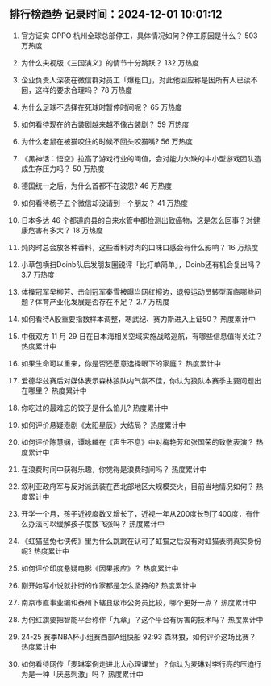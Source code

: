 
## 排行榜趋势 记录时间：2024-12-01 10:01:12
  
  1. 官方证实 OPPO 杭州全球总部停工，具体情况如何？停工原因是什么？ 503 万热度
    
  2. 为什么央视版《三国演义》的情节十分跳跃？ 132 万热度
    
  3. 企业负责人深夜在微信群对员工「爆粗口」，对此他回应称是因所有人已读不回，这样的要求合理吗？ 78 万热度
    
  4. 为什么足球不选择在死球时暂停时间呢？ 65 万热度
    
  5. 如何看待现在的古装剧越来越不像古装剧？ 59 万热度
    
  6. 为什么老鼠在被猫咬住的时候不回头咬猫嘴? 56 万热度
    
  7. 《黑神话：悟空》拉高了游戏行业的阈值，会对能力欠缺的中小型游戏团队造成生存压力吗？ 50 万热度
    
  8. 德国统一之后，为什么首都不在波恩? 46 万热度
    
  9. 如何看待杨子五个微信却没请到一个朋友？ 41 万热度
    
  10. 日本多达 46 个都道府县的自来水管中都检测出致癌物，这是怎么回事？对健康危害有多大？ 18 万热度
    
  11. 炖肉时总会放各种香料，这些香料对肉的口味口感会有什么影响？ 16 万热度
    
  12. 小草包横扫Doinb队后发朋友圈锐评「比打单简单」，Doinb还有机会复出吗？ 3.7 万热度
    
  13. 体操冠军吴柳芳、击剑冠军秦雪被曝当网红擦边，退役运动员转型面临哪些问题？体育产业化发展是否存在不足？ 2.7 万热度
    
  14. 如何看待A股重要指数样本调整，寒武纪、赛力斯进入上证50？ 热度累计中
    
  15. 中俄双方 11 月 29 日在日本海相关空域实施战略巡航，有哪些信息值得关注？ 热度累计中
    
  16. 如果生命可以重来，你是否还愿意选择眼下的家庭？ 热度累计中
    
  17. 爱德华兹赛后对媒体表示森林狼队内气氛不佳，你认为狼队本赛季主要问题出在哪里？ 热度累计中
    
  18. 你吃过的最难忘的饺子是什么馅儿? 热度累计中
    
  19. 如何评价悬疑港剧《太阳星辰》大结局？ 热度累计中
    
  20. 如何评价陈慧娴，谭咏麟在《声生不息》中对梅艳芳和张国荣的致敬表演？ 热度累计中
    
  21. 在浪费时间中获得乐趣，你觉得是浪费时间吗？ 热度累计中
    
  22. 叙利亚政府军与反对派武装在西北部地区大规模交火，目前当地情况如何？ 热度累计中
    
  23. 开学一个月，孩子近视度数又增长了，近视一年从200度长到了400度，有什么办法可以缓解孩子度数飞涨吗？ 热度累计中
    
  24. 《虹猫蓝兔七侠传》里为什么跳跳在认可了虹猫之后没有对虹猫表明真实身份呢? 热度累计中
    
  25. 如何评价印度悬疑电影《因果报应》？ 热度累计中
    
  26. 刚开始写小说就扑街的作家都是怎么坚持的? 热度累计中
    
  27. 南京市直事业编和泰州下辖县级市公务员比较，哪个更好一点？ 热度累计中
    
  28. 为何红旗要把智能平台称作「九章」？这个平台有厉害的技术吗？ 热度累计中
    
  29. 24-25 赛季NBA杯小组赛西部A组快船 92:93 森林狼，如何评价这场比赛？ 热度累计中
    
  30. 如何看待网传「麦琳案例走进北大心理课堂」？你认为麦琳对李行亮的压迫行为是一种「厌恶刺激」吗？ 热度累计中
    